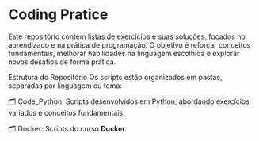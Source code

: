 # Coding Pratice

Este repositório contém listas de exercícios e suas soluções, focados no aprendizado e na prática de programação. O objetivo é reforçar conceitos fundamentais, melhorar habilidades na linguagem escolhida e explorar novos desafios de forma prática.

Estrutura do Repositório
Os scripts estão organizados em pastas, separadas por linguagem ou tema:

🗂️ Code_Python: Scripts desenvolvidos em Python, abordando exercícios variados e conceitos fundamentais.

🗂️ Docker: Scripts do curso **Docker**.
